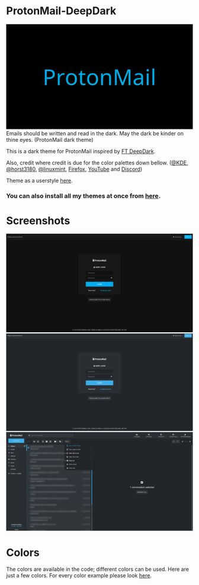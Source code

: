 # ProtonMail-DeepDark
![alt tag](./Images/ProtonMail%20-%20DeepDark.png)
Emails should be written and read in the dark. May the dark be kinder on thine eyes. (ProtonMail dark theme)

This is a dark theme for ProtonMail inspired by [FT DeepDark](https://addons.mozilla.org/en-US/firefox/addon/ft-deepdark/?src=search). 

Also, credit where credit is due for the color palettes down bellow. ([@KDE](https://github.com/KDE), [@horst3180](https://github.com/horst3180), [@linuxmint](https://github.com/linuxmint), [Firefox](https://www.mozilla.org/en-US/firefox/new/), [YouTube](https://www.youtube.com/) and [Discord](https://discordapp.com/))

Theme as a userstyle [here](https://openusercss.org/theme/5b700d5f7d89ab0c00240396).

### **You can also install all my themes at once from [here](https://gitlab.com/RaitaroH/Import-All-Deepdark).**

# Screenshots

![alt tag](./Images/Login.png)
![alt tag](./Images/BreezeDark.png)
![alt tag](./Images/Emails.png)

# Colors 
The colors are available in the code; different colors can be used. Here are just a few colors. For every color example please look [here](https://github.com/OpenUserCSS/OpenUserCSS-DeepDark#colors).
